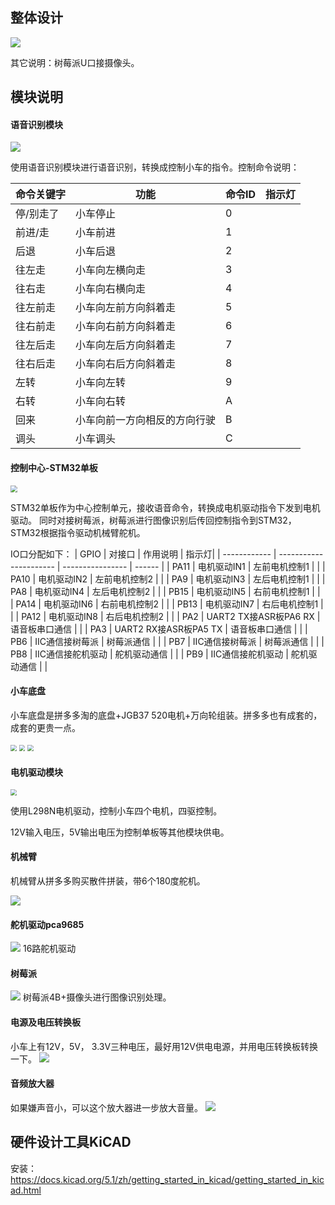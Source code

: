 ## 整体设计

![](integrate_archetecture.png)

其它说明：树莓派U口接摄像头。

## 模块说明

#### 语音识别模块

<img src="modules/asr-pro.jpg" />

使用语音识别模块进行语音识别，转换成控制小车的指令。控制命令说明：

| 命令关键字     | 功能                         | 命令ID |    指示灯|
| ------------ | --------------------------- | ------ | ------  |
| 停/别走了     | 小车停止                      |  0     |         |
| 前进/走       | 小车前进                      | 1     |         |
| 后退         | 小车后退                      |  2     |         |
| 往左走       | 小车向左横向走                  | 3     |         |
| 往右走       | 小车向右横向走                  | 4     |         |
| 往左前走     | 小车向左前方向斜着走             | 5     |         |
| 往右前走     | 小车向右前方向斜着走             | 6     |         |
| 往左后走     | 小车向左后方向斜着走             | 7     |         |
| 往右后走     | 小车向右后方向斜着走             | 8     |         |
| 左转        | 小车向左转                     | 9     |         |
| 右转        | 小车向右转                     | A     |         |
| 回来        | 小车向前一方向相反的方向行驶      | B     |         |
| 调头        | 小车调头                       | C     |         |

#### 控制中心-STM32单板

<img src="modules/stm32f103c8t6.jpg" style="zoom:70%;" />

STM32单板作为中心控制单元，接收语音命令，转换成电机驱动指令下发到电机驱动。
同时对接树莓派，树莓派进行图像识别后传回控制指令到STM32， STM32根据指令驱动机械臂舵机。

IO口分配如下：
| GPIO         | 对接口                  | 作用说明          |   指示灯|
| ------------ | ---------------------- | ---------------- | ------  |
| PA11         | 电机驱动IN1             |  左前电机控制1     |         |
| PA10         | 电机驱动IN2             |  左前电机控制2     |         |
| PA9          | 电机驱动IN3             |  左后电机控制1     |         |
| PA8          | 电机驱动IN4             |  左后电机控制2     |         |
| PB15         | 电机驱动IN5             |  右前电机控制1     |         |
| PA14         | 电机驱动IN6             |  右前电机控制2     |         |
| PB13         | 电机驱动IN7             |  右后电机控制1     |         |
| PA12         | 电机驱动IN8             |  右后电机控制2     |         |
| PA2          | UART2 TX接ASR板PA6 RX  |  语音板串口通信     |         |
| PA3          | UART2 RX接ASR板PA5 TX  |  语音板串口通信     |         |
| PB6          | IIC通信接树莓派         |  树莓派通信        |         |
| PB7          | IIC通信接树莓派         |  树莓派通信        |         |
| PB8          | IIC通信接舵机驱动       |  舵机驱动通信      |         |
| PB9          | IIC通信接舵机驱动       |  舵机驱动通信      |         |



#### 小车底盘
小车底盘是拼多多淘的底盘+JGB37 520电机+万向轮组装。拼多多也有成套的，成套的更贵一点。

<img src="modules/board.jpg" style="zoom:60%;" />
<img src="modules/motor.jpg" style="zoom:60%;" />
<img src="modules/wheel.jpg" style="zoom:60%;" />

#### 电机驱动模块
<img src="modules/l298n.jpg" style="zoom:60%;" />

使用L298N电机驱动，控制小车四个电机，四驱控制。

12V输入电压，5V输出电压为控制单板等其他模块供电。

#### 机械臂

机械臂从拼多多购买散件拼装，带6个180度舵机。

<img src="modules/robotic-arm.jpg" />

#### 舵机驱动pca9685
<img src="modules/servo-driver.jpg" />
16路舵机驱动

#### 树莓派
<img src="modules/raspberry.jpg" />
树莓派4B+摄像头进行图像识别处理。

#### 电源及电压转换板
小车上有12V，5V， 3.3V三种电压，最好用12V供电电源，并用电压转换板转换一下。
<img src="modules/power_module.jpg" />

#### 音频放大器
如果嫌声音小，可以这个放大器进一步放大音量。
<img src="modules/upper.jpg" />

## 硬件设计工具KiCAD

安装：https://docs.kicad.org/5.1/zh/getting_started_in_kicad/getting_started_in_kicad.html
